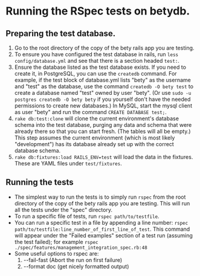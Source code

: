 # Running the RSpec tests on betydb.

## Preparing the test database.

1. Go to the root directory of the copy of the bety rails app you are testing.
1. To ensure you have configured the test database in rails, run `less config/database.yml` and see that there is a section headed `test:`.
1. Ensure the database listed as the test database exists.  If you need to create it, in PostgreSQL, you can use the `createdb` command.  For example, if the test block of database.yml lists "bety" as the username and "test" as the database, use the command `createdb -O bety test` to create a database named "test" owned by user "bety".  (Or use `sudo -u postgres createdb -O bety bety` if you yourself don't have the needed permissions to create new databases.)  In MySQL, start the mysql client as user "bety" and run the command `CREATE DATABASE test;`.
1. `rake db:test:clone` will clone the current environment's database schema into the test database, purging any data and schema that were already there so that you can start fresh. (The tables will all be empty.)  This step assumes the current environment (which is most likely "development") has its database already set up with the correct database schema.
1. `rake db:fixtures:load RAILS_ENV=test` will load the data in the fixtures.  These are YAML files under `test/fixtures`.


## Running the tests

* The simplest way to run the tests is to simply run `rspec` from the root directory of the copy of the bety rails app you are testing. This will run all the tests under the "spec" directory.
* To run a specific file of tests, run `rspec path/to/testfile`.
* You can run a specific test in a file by appending a line number: `rspec path/to/testfile:line_number_of_first_line_of_test`.  This command will appear under the "Failed examples" section of a test run (assuming the test failed); for example `rspec ./spec/features/management_integration_spec.rb:48`
* Some useful options to rspec are: 
  1. --fail-fast (Abort the run on first failure)
  2. --format doc (get nicely formatted output)